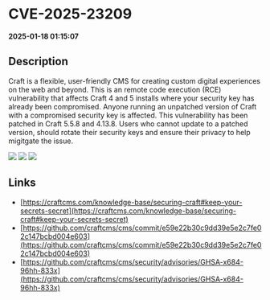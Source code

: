 # CVE-2025-23209

**2025-01-18 01:15:07**

## Description
Craft is a flexible, user-friendly CMS for creating custom digital experiences on the web and beyond. This is an remote code execution (RCE) vulnerability that affects Craft 4 and 5 installs where your security key has already been compromised. Anyone running an unpatched version of Craft with a compromised security key is affected. This vulnerability has been patched in Craft 5.5.8 and 4.13.8. Users who cannot update to a patched version, should rotate their security keys and ensure their privacy to help migitgate the issue.

![](https://img.shields.io/static/v1?label=Score&message=8.0&color=red)
![](https://img.shields.io/static/v1?label=Severity&message=HIGH&color=red)
![](https://img.shields.io/static/v1?label=CWE&message=RCE&color=green)

## Links
- [https://craftcms.com/knowledge-base/securing-craft#keep-your-secrets-secret](https://craftcms.com/knowledge-base/securing-craft#keep-your-secrets-secret)
- [https://github.com/craftcms/cms/commit/e59e22b30c9dd39e5e2c7fe02c147bcbd004e603](https://github.com/craftcms/cms/commit/e59e22b30c9dd39e5e2c7fe02c147bcbd004e603)
- [https://github.com/craftcms/cms/security/advisories/GHSA-x684-96hh-833x](https://github.com/craftcms/cms/security/advisories/GHSA-x684-96hh-833x)
